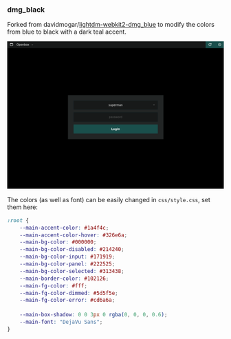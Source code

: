 ### dmg_black

Forked from davidmogar/[lightdm-webkit2-dmg_blue](https://github.com/davidmogar/lightdm-webkit2-dmg_blue) to modify the colors from blue to black with a dark teal accent.

![screenshot](screenshot.png)

The colors (as well as font) can be easily changed in `css/style.css`, set them here:

```css
:root {
	--main-accent-color: #1a4f4c;
	--main-accent-color-hover: #326e6a;
	--main-bg-color: #000000;
	--main-bg-color-disabled: #214240;
	--main-bg-color-input: #171919;
	--main-bg-color-panel: #222525;
	--main-bg-color-selected: #313438;
	--main-border-color: #102126;
	--main-fg-color: #fff;
	--main-fg-color-dimmed: #5d5f5e;
	--main-fg-color-error: #cd6a6a;

	--main-box-shadow: 0 0 3px 0 rgba(0, 0, 0, 0.6);
	--main-font: "DejaVu Sans";
}
```
